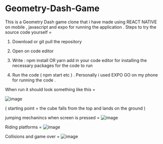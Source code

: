 # Geometry-Dash-Game

This is a Geometry Dash game clone that i have made using REACT NATIVE on mobile , javascript and expo for running the application .
Steps to try the source code yourself =
1) Download or git pull the repository

2) Open on code editor

3)  Write : npm install OR yarn add
   in your code editor for installing the necessary packages for the code to run

4) Run the code ( npm start etc ) . Personally i used EXPO GO on my phone for running the code .

 When run it should look something like this =
 
![image](https://github.com/garouuuu/Geometry-Dash-Game/assets/127393684/db85bab4-854b-416b-a743-80b7450b4cf4)

( starting point = the cube falls from the top and lands on the ground )

jumping mechanincs when screen is pressed =
![image](https://github.com/garouuuu/Geometry-Dash-Game/assets/127393684/97b3a488-9845-4cfc-98f1-3ca52d20a9b2)


Riding platforms =
![image](https://github.com/garouuuu/Geometry-Dash-Game/assets/127393684/f064b464-855e-4da8-8be8-154bc23b1626)


Collisions and game over =
![image](https://github.com/garouuuu/Geometry-Dash-Game/assets/127393684/1c4bae68-df14-431b-8f23-5d1ca8b9120c)
